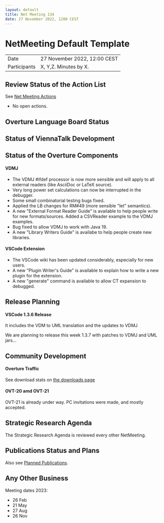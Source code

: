 ```yaml
---
layout: default
title: Net Meeting 134
date: 27 November 2022, 1200 CEST
---
```


<script src="https://code.jquery.com/jquery-1.11.1.min.js">
</script>
<script src="/javascripts/edit.js"></script>
<script>setEditButonNm();</script>

# NetMeeting Default Template

|||
|---|---|
| Date | 27 November 2022, 12:00 CEST |
| Participants | X, Y,Z.  Minutes by X. |


## Review Status of the Action List

See [Net Meeting Actions](https://github.com/overturetool/overturetool.github.io/issues?q=is%3Aopen+is%3Aissue+label%3A%22action+net-meeting%22)

* No open actions.


## Overture Language Board Status



## Status of ViennaTalk Development


##  Status of the Overture Components

#### VDMJ

* The VDMJ #ifdef processor is now more sensible and will apply to all external readers (like AsciiDoc or LaTeX source).
* Very long power set calculations can now be interrupted in the debugger.
* Some small combinatorial testing bugs fixed.
* Applied the LB changes for RM#49 (more sensible "let" semantics).
* A new "External Format Reader Guide" is available to help people write for new formats/sources. Added a CSVReader example to the VDMJ examples.
* Bug fixed to allow VDMJ to work with Java 19.
* A new "Library Writers Guide" is availabe to help people create new libraries.

#### VSCode Extension

* The VSCode wiki has been updated considerably, especially for new users.
* A new "Plugin Writer's Guide" is available to explain how to write a new plugin for the extension.
* A new "generate" command is available to allow CT expansion to debugged.

##  Release Planning

#### VSCode 1.3.6 Release 

It includes the VDM to UML translation and the updates to VDMJ

We are planning to release this week 1.3.7 with patches to VDMJ and UML jars...

#### 

##  Community Development

#### Overture Traffic

See download stats on [the downloads page](https://www.overturetool.org/download/)

#### OVT-20 amd OVT-21


OVT-21 is already under way. PC invitations were made, and mostly accepted.

##  Strategic Research Agenda

The Strategic Research Agenda is reviewed every other NetMeeting.


##  Publications Status and Plans

Also see [Planned Publications](https://www.overturetool.org/publications/PlannedPublications.html).

##  Any Other Business

Meeting dates 2023:

* 26 Feb
* 21 May
* 27 Aug
* 26 Nov

<div id="edit_page_div"></div>

